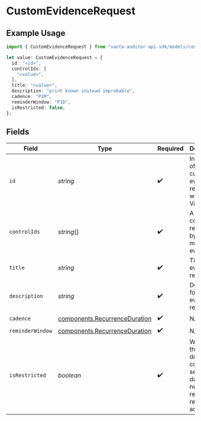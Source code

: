 # CustomEvidenceRequest

## Example Usage

```typescript
import { CustomEvidenceRequest } from "vanta-auditor-api-sdk/models/components";

let value: CustomEvidenceRequest = {
  id: "<id>",
  controlIds: [
    "<value>",
  ],
  title: "<value>",
  description: "print known instead improbable",
  cadence: "P1M",
  reminderWindow: "P1D",
  isRestricted: false,
};
```

## Fields

| Field                                                                                | Type                                                                                 | Required                                                                             | Description                                                                          |
| ------------------------------------------------------------------------------------ | ------------------------------------------------------------------------------------ | ------------------------------------------------------------------------------------ | ------------------------------------------------------------------------------------ |
| `id`                                                                                 | *string*                                                                             | :heavy_check_mark:                                                                   | Internal id of the custom evidence request within Vanta                              |
| `controlIds`                                                                         | *string*[]                                                                           | :heavy_check_mark:                                                                   | A set of controls, referenced by id, to map the evidence to                          |
| `title`                                                                              | *string*                                                                             | :heavy_check_mark:                                                                   | Title for the evidence request                                                       |
| `description`                                                                        | *string*                                                                             | :heavy_check_mark:                                                                   | Description for the evidence request                                                 |
| `cadence`                                                                            | [components.RecurrenceDuration](../../models/components/recurrenceduration.md)       | :heavy_check_mark:                                                                   | N/A                                                                                  |
| `reminderWindow`                                                                     | [components.RecurrenceDuration](../../models/components/recurrenceduration.md)       | :heavy_check_mark:                                                                   | N/A                                                                                  |
| `isRestricted`                                                                       | *boolean*                                                                            | :heavy_check_mark:                                                                   | Whether this document contains sensitive data and needs more restrictive read access |